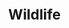 ---
draft: true
title: Wildlife
description: 'Wildlife at Tennessee Ecological Services Field Office.'
query: 'Tennessee Ecological Services Field Office'
section: wildlife
type: field-station
nav: Wildlife
tags:
    - 'Tennessee Ecological Services Field Office'
updated: 'August 24th, 2018'
---